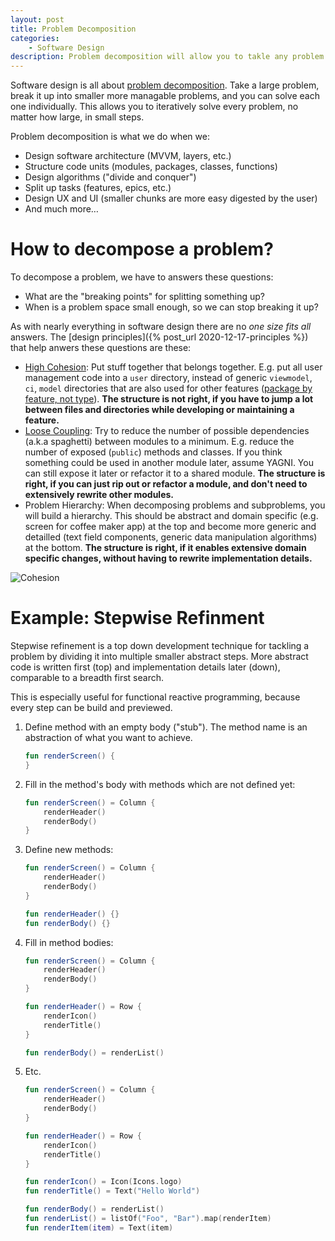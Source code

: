 ```yaml
---
layout: post
title: Problem Decomposition
categories:
    - Software Design
description: Problem decomposition will allow you to takle any problem.
---
```


Software design is all about [problem decomposition](https://en.wikipedia.org/wiki/Decomposition_(computer_science)). Take a large problem, break it up into smaller more managable problems, and you can solve each one individually. This allows you to iteratively solve every problem, no matter how large, in small steps.

Problem decomposition is what we do when we:
- Design software architecture (MVVM, layers, etc.)
- Structure code units (modules, packages, classes, functions)
- Design algorithms ("divide and conquer")
- Split up tasks (features, epics, etc.)
- Design UX and UI (smaller chunks are more easy digested by the user)
- And much more…


# How to decompose a problem?

To decompose a problem, we have to answers these questions:
- What are the "breaking points" for splitting something up?
- When is a problem space small enough, so we can stop breaking it up?

As with nearly everything in software design there are no *one size fits all* answers. The [design principles]({% post_url 2020-12-17-principles %}) that help anwers these questions are these:
- [High Cohesion](https://en.wikipedia.org/wiki/Cohesion_(computer_science)): Put stuff together that belongs together. E.g. put all user management code into a `user` directory, instead of generic `viewmodel`, `ci`, `model` directories that are also used for other features ([package by feature, not type](http://www.javapractices.com/topic/TopicAction.do?Id=205)). **The structure is not right, if you have to jump a lot between files and directories while developing or maintaining a feature.**
- [Loose Coupling](https://en.wikipedia.org/wiki/Loose_coupling): Try to reduce the number of possible dependencies (a.k.a spaghetti) between modules to a minimum. E.g. reduce the number of exposed (`public`) methods and classes. If you think something could be used in another module later, assume YAGNI. You can still expose it later or refactor it to a shared module. **The structure is right, if you can just rip out or refactor a module, and don't need to extensively rewrite other modules.**
- Problem Hierarchy: When decomposing problems and subproblems, you will build a hierarchy. This should be abstract and domain specific (e.g. screen for coffee maker app) at the top and become more generic and detailled (text field components, generic data manipulation algorithms) at the bottom. **The structure is right, if it enables extensive domain specific changes, without having to rewrite implementation details.**

![Cohesion](https://upload.wikimedia.org/wikipedia/commons/thumb/0/09/CouplingVsCohesion.svg/1200px-CouplingVsCohesion.svg.png)


# Example: Stepwise Refinment
Stepwise refinement is a top down development technique for tackling a problem by dividing it into multiple smaller abstract steps. More abstract code is written first (top) and implementation details later (down), comparable to a breadth first search.

This is especially useful for functional reactive programming, because every step can be build and previewed.

1. Define method with an empty body ("stub"). The method name is an abstraction of what you want to achieve.

    ```kotlin
    fun renderScreen() {
    }
    ```

2. Fill in the method's body with methods which are not defined yet:

    ```kotlin
    fun renderScreen() = Column {
        renderHeader()
        renderBody()
    }
    ```

3. Define new methods:

    ```kotlin
    fun renderScreen() = Column {
        renderHeader()
        renderBody()
    }

    fun renderHeader() {}
    fun renderBody() {}
    ```

4. Fill in method bodies:

    ```kotlin
    fun renderScreen() = Column {
        renderHeader()
        renderBody()
    }

    fun renderHeader() = Row {
        renderIcon()
        renderTitle()
    }

    fun renderBody() = renderList()
    ```

5. Etc.

    ```kotlin
    fun renderScreen() = Column {
        renderHeader()
        renderBody()
    }

    fun renderHeader() = Row {
        renderIcon()
        renderTitle()
    }

    fun renderIcon() = Icon(Icons.logo)
    fun renderTitle() = Text("Hello World")

    fun renderBody() = renderList()
    fun renderList() = listOf("Foo", "Bar").map(renderItem)
    fun renderItem(item) = Text(item)
    ```